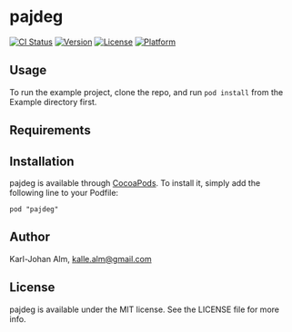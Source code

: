 # pajdeg

[![CI Status](http://img.shields.io/travis/kallewoof/pajdeg.svg?style=flat)](https://travis-ci.org/kallewoof/pajdeg)
[![Version](https://img.shields.io/cocoapods/v/pajdeg.svg?style=flat)](http://cocoadocs.org/docsets/pajdeg)
[![License](https://img.shields.io/cocoapods/l/pajdeg.svg?style=flat)](http://cocoadocs.org/docsets/pajdeg)
[![Platform](https://img.shields.io/cocoapods/p/pajdeg.svg?style=flat)](http://cocoadocs.org/docsets/pajdeg)

## Usage

To run the example project, clone the repo, and run `pod install` from the Example directory first.

## Requirements

## Installation

pajdeg is available through [CocoaPods](http://cocoapods.org). To install
it, simply add the following line to your Podfile:

    pod "pajdeg"

## Author

Karl-Johan Alm, kalle.alm@gmail.com

## License

pajdeg is available under the MIT license. See the LICENSE file for more info.

